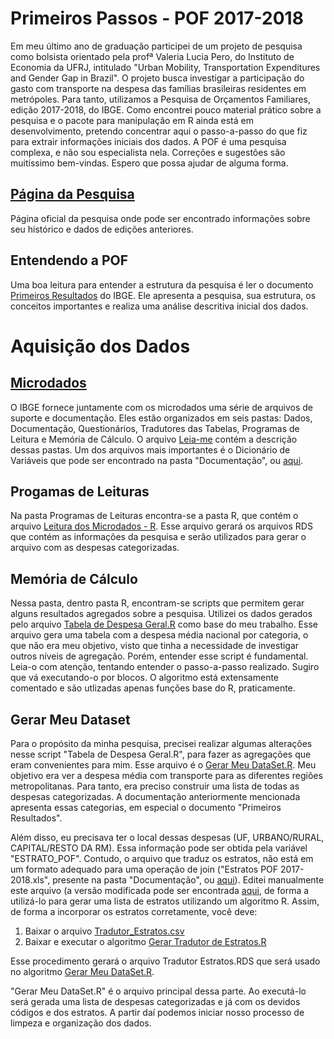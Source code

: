# Primeiros Passos - POF 2017-2018

Em meu último ano de graduação participei de um projeto de pesquisa como bolsista orientado pela profª Valeria Lucia Pero, do Instituto de Economia da UFRJ, intitulado "Urban Mobility, Transportation Expenditures and Gender Gap in Brazil". O projeto busca investigar a participação do gasto com transporte na despesa das famílias brasileiras residentes em metrópoles. Para tanto, utilizamos a Pesquisa de Orçamentos Familiares, edição 2017-2018, do IBGE. Como encontrei pouco material prático sobre a pesquisa e o pacote para manipulação em R ainda está em desenvolvimento, pretendo concentrar aqui o passo-a-passo do que fiz para extrair informações iniciais dos dados. A POF é uma pesquisa complexa, e não sou especialista nela. Correções e sugestões são muitíssimo bem-vindas. Espero que possa ajudar de alguma forma.

## [Página da Pesquisa](https://www.ibge.gov.br/estatisticas/sociais/educacao/9050-pesquisa-de-orcamentos-familiares.html?=&t=o-que-e)

Página oficial da pesquisa onde pode ser encontrado informações sobre seu histórico e dados de edições anteriores.

## Entendendo a POF

Uma boa leitura para entender a estrutura da pesquisa é ler o documento [Primeiros Resultados](https://biblioteca.ibge.gov.br/visualizacao/livros/liv101670.pdf) do IBGE. Ele apresenta a pesquisa, sua estrutura, os conceitos importantes e realiza uma análise descritiva inicial dos dados. 

# Aquisição dos Dados

## [Microdados](https://www.ibge.gov.br/estatisticas/sociais/educacao/9050-pesquisa-de-orcamentos-familiares.html?=&t=microdados)

O IBGE fornece juntamente com os microdados uma série de arquivos de suporte e documentação. Eles estão organizados em seis pastas: Dados, Documentação, Questionários, Tradutores das Tabelas, Programas de Leitura e Memória de Cálculo. O arquivo [Leia-me](https://ftp.ibge.gov.br/Orcamentos_Familiares/Pesquisa_de_Orcamentos_Familiares_2017_2018/Microdados/Leiame_Microdados_POF2017_2018_20210304.pdf) contém a descrição dessas pastas. Um dos arquivos mais importantes é o Dicionário de Variáveis que pode ser encontrado na pasta "Documentação", ou [aqui](https://github.com/paulobistenealexandrino/pesquisa-ic-pof/blob/c8e7c98b42e0a9bbeb10f9b4cacef6cc4cc30c0d/Dicion%C3%A1rios%20de%20v%C3%A1riaveis.xls).

## Progamas de Leituras

Na pasta Programas de Leituras encontra-se a pasta R, que contém o arquivo [Leitura dos Microdados - R](https://github.com/paulobistenealexandrino/pesquisa-ic-pof/blob/f7a52cb8efb025590ef2a8d27fb0f1b2d79ef3fd/Leitura%20dos%20Microdados%20-%20R.R). Esse arquivo gerará os arquivos RDS que contém as informações da pesquisa e serão utilizados para gerar o arquivo com as despesas categorizadas.

## Memória de Cálculo

Nessa pasta, dentro pasta R, encontram-se scripts que permitem gerar alguns resultados agregados sobre a pesquisa. Utilizei os dados gerados pelo arquivo [Tabela de Despesa Geral.R](https://github.com/paulobistenealexandrino/pesquisa-ic-pof/blob/5da61b7331b6f41c6a6695a9aff094cc50e332d6/Tabela%20de%20Despesa%20Geral.R) como base do meu trabalho. Esse arquivo gera uma tabela com a despesa média nacional por categoria, o que não era meu objetivo, visto que tinha a necessidade de investigar outros níveis de agregação. Porém, entender esse script é fundamental. Leia-o com atenção, tentando entender o passo-a-passo realizado. Sugiro que vá executando-o por blocos. O algoritmo está extensamente comentado e são utlizadas apenas funções base do R, praticamente.

## Gerar Meu Dataset

Para o propósito da minha pesquisa, precisei realizar algumas alterações nesse script "Tabela de Despesa Geral.R", para fazer as agregações que eram convenientes para mim. Esse arquivo é o [Gerar Meu DataSet.R](https://github.com/paulobistenealexandrino/pesquisa-ic-pof/blob/fd7db1fdd90c6105817091a814c08460a9197b30/Gerar%20Meu%20DataSet.R). Meu objetivo era ver a despesa média com transporte para as diferentes regiões metropolitanas. Para tanto, era preciso construir uma lista de todas as despesas categorizadas. A documentação anteriormente mencionada apresenta essas categorias, em especial o documento "Primeiros Resultados". 

Além disso, eu precisava ter o local dessas despesas (UF, URBANO/RURAL, CAPITAL/RESTO DA RM). Essa informação pode ser obtida pela variável "ESTRATO_POF". Contudo, o arquivo que traduz os estratos, não está em um formato adequado para uma operação de join ("Estratos POF 2017-2018.xls", presente na pasta "Documentação", ou [aqui](https://github.com/paulobistenealexandrino/pesquisa-ic-pof/blob/762643dd7b12d55294905397a84734048c77c3f5/Estratos%20POF%202017-2018.xls)). Editei manualmente este arquivo (a versão modificada pode ser encontrada [aqui](https://github.com/paulobistenealexandrino/pesquisa-ic-pof/blob/2ac6b99f2f4f06f0cd832b034b1b4fc6d1bc133f/Tradutor_Estratos.csv), de forma a utilizá-lo para gerar uma lista de estratos utilizando um algoritmo R. Assim, de forma a incorporar os estratos corretamente, você deve:

1. Baixar o arquivo [Tradutor_Estratos.csv](https://github.com/paulobistenealexandrino/pesquisa-ic-pof/blob/2ac6b99f2f4f06f0cd832b034b1b4fc6d1bc133f/Tradutor_Estratos.csv)
2. Baixar e executar o algoritmo [Gerar Tradutor de Estratos.R](https://github.com/paulobistenealexandrino/pesquisa-ic-pof/blob/e64d39ff049b5dc9c5b1b0ad2a5ebd3768d73a84/Gerar%20Tradutor%20de%20Estratos.R)

Esse procedimento gerará o arquivo Tradutor Estratos.RDS que será usado no algoritmo [Gerar Meu DataSet.R](https://github.com/paulobistenealexandrino/pesquisa-ic-pof/blob/e64d39ff049b5dc9c5b1b0ad2a5ebd3768d73a84/Gerar%20Meu%20DataSet.R).

"Gerar Meu DataSet.R" é o arquivo principal dessa parte. Ao executá-lo será gerada uma lista de despesas categorizadas e já com os devidos códigos e dos estratos. A partir daí podemos iniciar nosso processo de limpeza e organização dos dados.


























